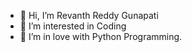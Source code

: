 - 👋 Hi, I’m Revanth Reddy Gunapati
- 👀 I’m interested in Coding
- 🌱 I’m in love with Python Programming.
<!---
Revanth3reddyg/Revanth3reddyg is a ✨ special ✨ repository because its `README.md` (this file) appears on your GitHub profile.
You can click the Preview link to take a look at your changes.
--->
